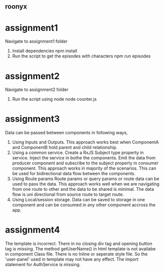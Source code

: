 ## roonyx

# assignment1
Navigate to assignment1 folder
1. Install dependencies
    npm install
2. Run the script to get the episodes with characters
    npm run episodes

# assignment2
Navigate to assignment2 folder
1. Run the script using node
    node counter.js

# assignment3
Data can be passed between components in following ways,
1. Using Inputs and Outputs.
    This approach works best when ComponentA and ComponentB hold parent and child relationship.
2. Using a common service.
    Create a RxJS Subject type property in service.
    Inject the service in bothe the components.
    Emit the data from producer component and subscribe to the subject property in consumer component.
    This approach works in majority of the scenarios.
    This can be used for bidirectional data flow between the components.
3. Using Route params
    Route params or query params or route data can be used to pass the data.
    This approach works well when we are navigating from one route to other and the data to be shared is minimal.
    The data flow is uni directional from source route to target route.
4. Using Local/session storage.
    Data can be saved to storage in one component and can be consumed in any other component accross the app.

# assignment4
The template is incorrect. There in no closing div tag and opening button tag is missing.
The method getUserName() in html template is not availabe in component Class file.
There is no Inline or seperate style file. So the 'user-panel' used in template may not have any effect.
The import statement for AuthService is missing.
